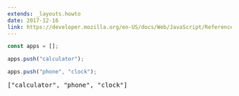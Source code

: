 ```yaml
---
extends: _layouts.howto
date: 2017-12-16
link: https://developer.mozilla.org/en-US/docs/Web/JavaScript/Reference/Global_Objects/Array/push
---
```



```javascript
const apps = [];

apps.push("calculator");

apps.push("phone", "clock");
```

<pre class="output">["calculator", "phone", "clock"]</pre>
